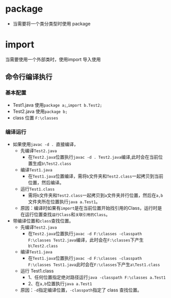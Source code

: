 # package
+ 当需要将一个类分类型时使用 package

# import
当需要使用一个外部类时，使用import 导入使用

## 命令行编译执行 

### 基本配置
+ Test1.java 使用`package a;`,`import b.Test2;`
+ Test2.java 使用`package b;`
+ class 位置 `F:\classes`

### 编译运行
+ 如果使用`javac -d . `直接编译，
    - 先编译`Test2.java`
        * 在`Test2.java`位置执行`javac -d . Test2.java`编译,此时会在当前位置生成`b\Test2.class`
    - 编译`Test1.java`
        * 在`Test1.java`位置编译，需将`b`文件夹和`Test2.class`一起拷贝到当前位置，然后编译。
    - 运行`Test1.class`
        * 需将`b`文件夹和`Test2.class`一起拷贝到`a`文件夹并行位置，然后在`a,b`文件夹所在位置执行`java a.Test1`。
    - 原因：编译时如果有`import`是在当前位置开始找引用的Class，运行时是在运行位置查找`运行Class`和`关联引用的Class`。
+ 带编译位置和`class`查找位置。
    - 先编译`Test2.java` 
        * 在`Test2.java`位置执行`javac -d F:\classes -classpath F:\classes Test2.java`编译，此时会在`F:\classes`下产生`b\Test2.class`
    - 编译`Test1.java`
        * 在`Test1.java`位置执行`javac -d F:\classes -classpath F:\classes Test1.java`此时会在`F:\classes`下产生`a\Test1.class`
    - 运行 Test1.class
        * 1、任何位置指定绝对路径运行`java -classpath F:\classes a.Test1`
        * 2、在`a,b`位置执行`java a.Test1`
    - 原因：`-d`指定编译位置，`-classpath`指定了 class 查找位置。
